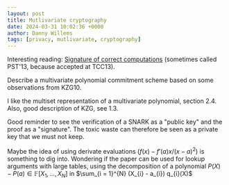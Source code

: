 ```yaml
---
layout: post
title: Mutlivariate cryptography
date: 2024-03-31 10:02:36 +0000
author: Danny Willems
tags: [privacy, mutlivariate, cryptography]
---
```



Interesting reading: [Signature of correct
computations](https://eprint.iacr.org/2011/587.pdf) (sometimes called PST'13,
because accepted at TCC13).

Describe a multivariate polynomial commitment scheme based on some observations from KZG10.

I like the multiset representation of a multivariate polynomial, section 2.4.
Also, good description of KZG, see 1.3.

Good reminder to see the verification of a SNARK as a "public key" and the proof
as a "signature". The toxic waste can therefore be seen as a private key that we
must not keep.

Maybe the idea of using derivate evaluations $(f(x) - f'(a) x/(x - a)^2)$ is
something to dig into.
Wondering if the paper can be used for lookup arguments with large tables, using the decomposition of a polynomial $P(X) - P(a) \in \mathbb{F}[X_{1}, ..., X_{N}]$ in $\sum_{i = 1}^{N} (X_{i} - a_{i}) q_{i}(X)$
